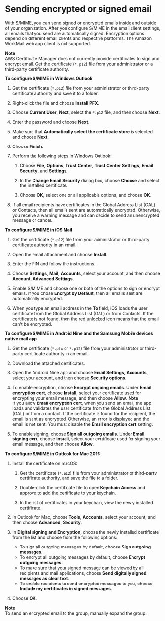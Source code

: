 # Sending encrypted or signed email<a name="send_encrypted_email"></a>

With S/MIME, you can send signed or encrypted emails inside and outside of your organization\. After you configure S/MIME in the email client settings, all emails that you send are automatically signed\. Encryption options depend on different email clients and respective platforms\. The Amazon WorkMail web app client is not supported\.

**Note**  
AWS Certificate Manager does not currently provide certificates to sign and encrypt email\. Get the certificate \(`*.p12`\) file from your administrator or a third\-party certificate authority\.

**To configure S/MIME in Windows Outlook**

1. Get the certificate \(`*.p12`\) file from your administrator or third\-party certificate authority and save it to a folder\.

1. Right\-click the file and choose **Install PFX**\.

1. Choose **Current User**, **Next**, select the `*.p12` file, and then choose **Next**\.

1. Enter the password and choose **Next**\.

1. Make sure that **Automatically select the certificate store** is selected and choose **Next**\.

1. Choose **Finish**\. 

1. Perform the following steps in Windows Outlook:

   1. Choose **File**, **Options**, **Trust Center**, **Trust Center Settings**, **Email Security**, and **Settings**\.

   1. In the **Change Email Security** dialog box, choose **Choose** and select the installed certificate\.

   1. Choose **OK**, select one or all applicable options, and choose **OK**\.

1. If all email recipients have certificates in the Global Address List \(GAL\) or Contacts, then all emails sent are automatically encrypted\. Otherwise, you receive a warning message and can decide to send an unencrypted message or cancel\.

**To configure S/MIME in iOS Mail**

1. Get the certificate \(`*.p12`\) file from your administrator or third\-party certificate authority in an email\.

1. Open the email attachment and choose **Install**\.

1. Enter the PIN and follow the instructions\.

1. Choose **Settings**, **Mail**, **Accounts**, select your account, and then choose **Account**, **Advanced Settings**\.

1. Enable S/MIME and choose one or both of the options to sign or encrypt emails\. If you chose **Encrypt by Default**, then all emails sent are automatically encrypted\. 

1. When you type an email address in the **To** field, iOS loads the user certificate from the Global Address List \(GAL\) or from Contacts\. If the certificate is not found, then the red unlocked icon means that the email can’t be encrypted\.

**To configure S/MIME in Android Nine and the Samsung Mobile devices native mail app**

1. Get the certificate \(`*.pfx` or `*.p12`\) file from your administrator or third\-party certificate authority in an email\.

1. Download the attached certificates\.

1. Open the Android Nine app and choose **Email Settings**, **Accounts**, select your account, and then choose **Security options**\.

1. To enable encryption, choose **Encrypt ongoing emails**\. Under **Email encryption cert**, choose **Install**, select your certificate used for encrypting your email message, and then choose **Allow**\.
**Note**  
If you allow **Email encryption cert**, when you send an email, the app loads and validates the user certificate from the Global Address List \(GAL\) or from a contact\. If the certificate is found for the recipient, the email is sent as encrypted\. Otherwise, an error is displayed and the email is not sent\. You must disable the **Email encryption cert** setting\.

1. To enable signing, choose **Sign all outgoing emails**\. Under **Email signing cert**, choose **Install**, select your certificate used for signing your email message, and then choose **Allow**\.

**To configure S/MIME in Outlook for Mac 2016**

1. Install the certificate on macOS:

   1. Get the certificate \(`*.p12`\) file from your administrator or third\-party certificate authority, and save the file to a folder\.

   1. Double\-click the certificate file to open **Keychain Access** and approve to add the certificate to your keychain\.

   1. In the list of certificates in your keychain, view the newly installed certificate\.

1. In Outlook for Mac, choose **Tools**, **Accounts**, select your account, and then choose **Advanced**, **Security**\.

1. In **Digital signing and Encryption**, choose the newly installed certificate from the list and choose from the following options:
   + To sign all outgoing messages by default, choose **Sign outgoing messages**\.
   + To encrypt all outgoing messages by default, choose **Encrypt outgoing messages**\.
   + To make sure that your signed message can be viewed by all recipients and mail applications, choose **Send digitally signed messages as clear text**\.
   + To enable recipients to send encrypted messages to you, choose **Include my certificates in signed messages**\.

1. Choose **OK**\.

**Note**  
To send an encrypted email to the group, manually expand the group\.